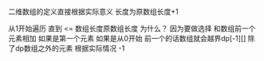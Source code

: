 二维数组的定义直接根据实际意义 长度为原数组长度+1

从1开始遍历 直到 <= 数组长度原数组长度 为什么？ 因为要做选择 和数组前一个元素相加 如果是第一个元素 如果是从0开始 前一个的话数组就会越界dp[-1][]
除了dp数组之外的元素 根据实际情况 -1